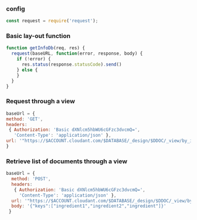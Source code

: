 ### config
```javascript
const request = require('request');
```

### Basic lay-out function
```javascript
function getInfoDb(req, res) {
  request(baseURL, function(error, response, body) {
    if (!error) {
      res.status(response.statusCode).send()
    } else {  
    }
  }
}
```
  
### Request through a view
  ```javascript
baseUrl = { 
  method: 'GET',
  headers:
   { Authorization: 'Basic dXNlcm5hbWU6cGFzc3dvcmQ=',
     'Content-Type': 'application/json' },
  url: '"https://$ACCOUNT.cloudant.com/$DATABASE/_design/$DDOC/_view/by_ingredient?include_docs=true'
 }
```
  
  

### Retrieve list of documents through a view
```javascript
baseUrl = { 
  method: 'POST',
  headers:
   { Authorization: 'Basic dXNlcm5hbWU6cGFzc3dvcmQ=',
     'Content-Type': 'application/json' },
  url: '"https://$ACCOUNT.cloudant.com/$DATABASE/_design/$DDOC/_view/by_ingredient?include_docs=true',
  body: '{"keys":["ingredient1","ingredient2","ingredient"]}' 
 }
```
